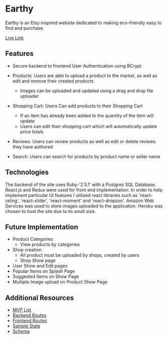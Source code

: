 # Earthy

Earthy is an Etsy inspired website dedicated to making eco-friendly easy to find and purchase.

[Live Link](https://earthy-app.herokuapp.com)

## Features
* Secure backend to frontend User Authentication using BCrypt 

* Products: Users are able to upload a product to the market, as well as edit and remove their created products
  * Images can be uploaded and updated using a drag and drop file uploader
* Shopping Cart: Users Can add products to their Shopping Cart
  * If an item has already been added to the quantity of the item will update
  * Users can edit their shopping cart which will automatically update price totals 
* Reviews: Users can review products as well as edit or delete reviews they have authored
* Search: Users can search for products by product name or seller name 

## Technologies

The backend of the site uses Ruby-'2.5.1' with a Postgres SQL Database.  React.js and Redux were used for front end implementation. In order to help implement particular UI features I utilized react libraries such as 'react-rating', 'react-slider', 'react-moment' and 'react-dropzon'. Amazon Web Services was used to store images uploaded to the application. Heroku was chosen to host the site due to its small size.

## Future Implementation
* Product Categories
  * View products by categories
* Shop creation 
  * All product must be uploaded by shops, created by users
  * Shop Show page
* User Show and Edit pages
* Popular Items on Splash Page 
* Suggested Items on Show Page
* Multiple Image upload on Product Show Page 

## Additional Resources
* [MVP List](https://github.com/elibretti/Earthy/wiki/MVP-List)
* [Backend Routes](https://github.com/elibretti/Earthy/wiki/Backend-Routes)
* [Frontend Routes](https://github.com/elibretti/Earthy/wiki/Frontend-Routes)
* [Sample State](https://github.com/elibretti/Earthy/wiki/Sample-State)
* [Schema](https://github.com/elibretti/Earthy/wiki/Schema)
